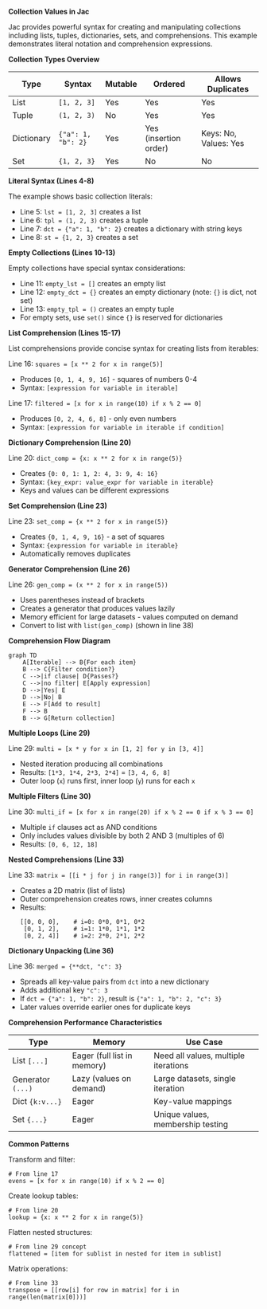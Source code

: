 **Collection Values in Jac**

Jac provides powerful syntax for creating and manipulating collections including lists, tuples, dictionaries, sets, and comprehensions. This example demonstrates literal notation and comprehension expressions.

**Collection Types Overview**

| Type | Syntax | Mutable | Ordered | Allows Duplicates |
|------|--------|---------|---------|-------------------|
| List | `[1, 2, 3]` | Yes | Yes | Yes |
| Tuple | `(1, 2, 3)` | No | Yes | Yes |
| Dictionary | `{"a": 1, "b": 2}` | Yes | Yes (insertion order) | Keys: No, Values: Yes |
| Set | `{1, 2, 3}` | Yes | No | No |

**Literal Syntax (Lines 4-8)**

The example shows basic collection literals:
- Line 5: `lst = [1, 2, 3]` creates a list
- Line 6: `tpl = (1, 2, 3)` creates a tuple
- Line 7: `dct = {"a": 1, "b": 2}` creates a dictionary with string keys
- Line 8: `st = {1, 2, 3}` creates a set

**Empty Collections (Lines 10-13)**

Empty collections have special syntax considerations:
- Line 11: `empty_lst = []` creates an empty list
- Line 12: `empty_dct = {}` creates an empty dictionary (note: `{}` is dict, not set)
- Line 13: `empty_tpl = ()` creates an empty tuple
- For empty sets, use `set()` since `{}` is reserved for dictionaries

**List Comprehension (Lines 15-17)**

List comprehensions provide concise syntax for creating lists from iterables:

Line 16: `squares = [x ** 2 for x in range(5)]`
- Produces `[0, 1, 4, 9, 16]` - squares of numbers 0-4
- Syntax: `[expression for variable in iterable]`

Line 17: `filtered = [x for x in range(10) if x % 2 == 0]`
- Produces `[0, 2, 4, 6, 8]` - only even numbers
- Syntax: `[expression for variable in iterable if condition]`

**Dictionary Comprehension (Line 20)**

Line 20: `dict_comp = {x: x ** 2 for x in range(5)}`
- Creates `{0: 0, 1: 1, 2: 4, 3: 9, 4: 16}`
- Syntax: `{key_expr: value_expr for variable in iterable}`
- Keys and values can be different expressions

**Set Comprehension (Line 23)**

Line 23: `set_comp = {x ** 2 for x in range(5)}`
- Creates `{0, 1, 4, 9, 16}` - a set of squares
- Syntax: `{expression for variable in iterable}`
- Automatically removes duplicates

**Generator Comprehension (Line 26)**

Line 26: `gen_comp = (x ** 2 for x in range(5))`
- Uses parentheses instead of brackets
- Creates a generator that produces values lazily
- Memory efficient for large datasets - values computed on demand
- Convert to list with `list(gen_comp)` (shown in line 38)

**Comprehension Flow Diagram**

```mermaid
graph TD
    A[Iterable] --> B{For each item}
    B --> C{Filter condition?}
    C -->|if clause| D{Passes?}
    C -->|no filter| E[Apply expression]
    D -->|Yes| E
    D -->|No| B
    E --> F[Add to result]
    F --> B
    B --> G[Return collection]
```

**Multiple Loops (Line 29)**

Line 29: `multi = [x * y for x in [1, 2] for y in [3, 4]]`
- Nested iteration producing all combinations
- Results: `[1*3, 1*4, 2*3, 2*4]` = `[3, 4, 6, 8]`
- Outer loop (`x`) runs first, inner loop (`y`) runs for each `x`

**Multiple Filters (Line 30)**

Line 30: `multi_if = [x for x in range(20) if x % 2 == 0 if x % 3 == 0]`
- Multiple `if` clauses act as AND conditions
- Only includes values divisible by both 2 AND 3 (multiples of 6)
- Results: `[0, 6, 12, 18]`

**Nested Comprehensions (Line 33)**

Line 33: `matrix = [[i * j for j in range(3)] for i in range(3)]`
- Creates a 2D matrix (list of lists)
- Outer comprehension creates rows, inner creates columns
- Results:
  ```
  [[0, 0, 0],    # i=0: 0*0, 0*1, 0*2
   [0, 1, 2],    # i=1: 1*0, 1*1, 1*2
   [0, 2, 4]]    # i=2: 2*0, 2*1, 2*2
  ```

**Dictionary Unpacking (Line 36)**

Line 36: `merged = {**dct, "c": 3}`
- Spreads all key-value pairs from `dct` into a new dictionary
- Adds additional key `"c": 3`
- If `dct = {"a": 1, "b": 2}`, result is `{"a": 1, "b": 2, "c": 3}`
- Later values override earlier ones for duplicate keys

**Comprehension Performance Characteristics**

| Type | Memory | Use Case |
|------|--------|----------|
| List `[...]` | Eager (full list in memory) | Need all values, multiple iterations |
| Generator `(...)` | Lazy (values on demand) | Large datasets, single iteration |
| Dict `{k:v...}` | Eager | Key-value mappings |
| Set `{...}` | Eager | Unique values, membership testing |

**Common Patterns**

Transform and filter:
```
# From line 17
evens = [x for x in range(10) if x % 2 == 0]
```

Create lookup tables:
```
# From line 20
lookup = {x: x ** 2 for x in range(5)}
```

Flatten nested structures:
```
# From line 29 concept
flattened = [item for sublist in nested for item in sublist]
```

Matrix operations:
```
# From line 33
transpose = [[row[i] for row in matrix] for i in range(len(matrix[0]))]
```
